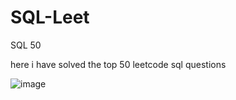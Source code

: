 # SQL-Leet
SQL 50

here i have solved the top 50 leetcode sql questions


![image](https://github.com/Omkar090804/SQL-Leet/assets/142470834/bb3f05b9-3745-4074-bdb8-4676dd7aee5d)
